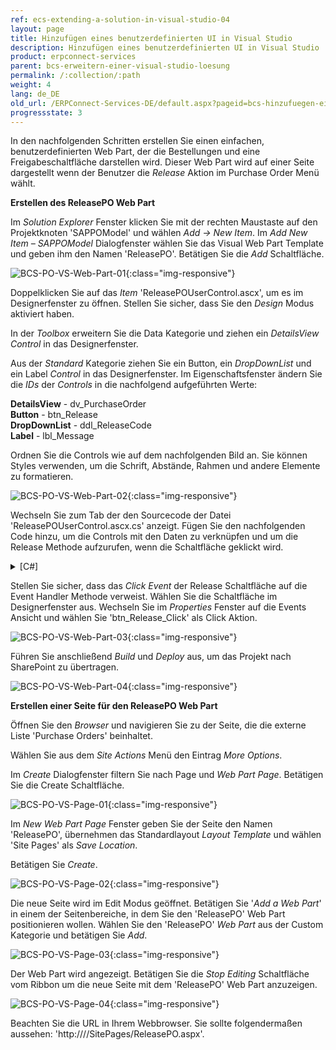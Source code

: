 ```yaml
---
ref: ecs-extending-a-solution-in-visual-studio-04
layout: page
title: Hinzufügen eines benutzerdefinierten UI in Visual Studio
description: Hinzufügen eines benutzerdefinierten UI in Visual Studio
product: erpconnect-services
parent: bcs-erweitern-einer-visual-studio-loesung
permalink: /:collection/:path
weight: 4
lang: de_DE
old_url: /ERPConnect-Services-DE/default.aspx?pageid=bcs-hinzufuegen-eines-benutzerdefinierten-ui-in-visual-studio
progressstate: 3
---
```


In den nachfolgenden Schritten erstellen Sie einen einfachen, benutzerdefinierten Web Part, der die Bestellungen und eine Freigabeschaltfläche darstellen wird. Dieser Web Part wird auf einer Seite dargestellt wenn der Benutzer die *Release* Aktion im Purchase Order Menü wählt.

**Erstellen des ReleasePO Web Part**

Im *Solution Explorer* Fenster klicken Sie mit der rechten Maustaste auf den Projektknoten 'SAPPOModel' und wählen *Add -> New Item*.
Im *Add New Item – SAPPOModel* Dialogfenster wählen Sie das Visual Web Part Template und geben ihm den Namen 'ReleasePO'. Betätigen Sie die *Add* Schaltfläche.

![BCS-PO-VS-Web-Part-01](/img/content/BCS-PO-VS-Web-Part-01.png){:class="img-responsive"}

Doppelklicken Sie auf das *Item* 'ReleasePOUserControl.ascx', um es im Designerfenster zu öffnen. Stellen Sie sicher, dass Sie den *Design* Modus aktiviert haben.

In der *Toolbox* erweitern Sie die Data Kategorie und ziehen ein *DetailsView Control* in das Designerfenster.

Aus der *Standard* Kategorie ziehen Sie ein Button, ein *DropDownList* und ein Label *Control* in das Designerfenster. Im Eigenschaftsfenster ändern Sie die *IDs* der *Controls* in die nachfolgend aufgeführten Werte:

**DetailsView** -	 dv_PurchaseOrder<br>
**Button** -	 btn_Release<br>
**DropDownList** -	 ddl_ReleaseCode<br>
**Label** -	 lbl_Message

Ordnen Sie die Controls wie auf dem nachfolgenden Bild an. Sie können Styles verwenden, um die Schrift, Abstände, Rahmen und andere Elemente zu formatieren. 

![BCS-PO-VS-Web-Part-02](/img/content/BCS-PO-VS-Web-Part-02.png){:class="img-responsive"}

Wechseln Sie zum Tab der den Sourcecode der Datei 'ReleasePOUserControl.ascx.cs' anzeigt. Fügen Sie den nachfolgenden Code hinzu, um die Controls mit den Daten zu verknüpfen und um die Release Methode aufzurufen, wenn die Schaltfläche geklickt wird.

<details>
<summary>[C#]</summary>
{% highlight csharp %}
using System;
using System.Web.UI;
using System.Web.UI.WebControls;
using System.Web.UI.WebControls.WebParts;
using System.Collections.Generic;
  
namespace SAPPOModel.ReleasePO
{
    public partial class ReleasePOUserControl : UserControl
    {
        List poList = new List(); 
        PurchaseOrders poItem;
        string poID = String.Empty;
        string relCode = String.Empty;
        
        protected void Page_Load(object sender, EventArgs e)
        {
            lbl_Message.Visible = false;
            if (ddl_ReleaseCode.Items.Count == 0)
            {
                ddl_ReleaseCode.Items.Add("Z1");
            }
            if (Request.QueryString.Count != 0)
            {
                poID = Request.QueryString[0];
                relCode = ddl_ReleaseCode.SelectedItem.Text;
                poItem = PurchaseOrdersService.ReadDataRecord(poID);
                poList.Add(poItem);
                dv_PurchaseOrder.AutoGenerateRows = true;
                dv_PurchaseOrder.DataSource = poList;
                dv_PurchaseOrder.DataBind();
           }
        }
          
        protected void btn_Release_Click(object sender, EventArgs e)
  {
   try
   {
    SAPPOModel.PurchaseOrdersService.Release(poID, relCode);
    lbl_Message.Visible = true;
    lbl_Message.Text = "Purchase order released successfully.";
   }
   catch(Exception ex)
   {
    lbl_Message.Visible = true;
    lbl_Message.Text = ex.ToString();
            }
        }
    }
}
{% endhighlight %}
</details>

Stellen Sie sicher, dass das *Click Event* der Release Schaltfläche auf die Event Handler Methode verweist. Wählen Sie die Schaltfläche im Designerfenster aus. Wechseln Sie im *Properties* Fenster auf die Events Ansicht und wählen Sie 'btn_Release_Click' als Click Aktion.

![BCS-PO-VS-Web-Part-03](/img/content/BCS-PO-VS-Web-Part-03.png){:class="img-responsive"}

Führen Sie anschließend *Build* und *Deploy* aus, um das Projekt nach SharePoint zu übertragen.

![BCS-PO-VS-Web-Part-04](/img/content/BCS-PO-VS-Web-Part-04.png){:class="img-responsive"}

**Erstellen einer Seite für den ReleasePO Web Part**


Öffnen Sie den *Browser* und navigieren Sie zu der Seite, die die externe Liste 'Purchase Orders' beinhaltet.

Wählen Sie aus dem *Site Actions* Menü den Eintrag *More Options*.

Im *Create* Dialogfenster filtern Sie nach Page und *Web Part Page*. Betätigen Sie die Create Schaltfläche.

![BCS-PO-VS-Page-01](/img/content/BCS-PO-VS-Page-01.png){:class="img-responsive"}

Im *New Web Part Page* Fenster geben Sie der Seite den Namen 'ReleasePO', übernehmen das Standardlayout *Layout Template* und wählen 'Site Pages' als *Save Location*.

Betätigen Sie *Create*.

![BCS-PO-VS-Page-02](/img/content/BCS-PO-VS-Page-02.png){:class="img-responsive"}

Die neue Seite wird im Edit Modus geöffnet. Betätigen Sie '*Add a Web Part*' in einem der Seitenbereiche, in dem Sie den 'ReleasePO' Web Part positionieren wollen. Wählen Sie den 'ReleasePO' *Web Part* aus der Custom Kategorie und betätigen Sie *Add*.


![BCS-PO-VS-Page-03](/img/content/BCS-PO-VS-Page-03.png){:class="img-responsive"}

Der Web Part wird angezeigt. Betätigen Sie die *Stop Editing* Schaltfläche vom Ribbon um die neue Seite mit dem 'ReleasePO' Web Part anzuzeigen.

![BCS-PO-VS-Page-04](/img/content/BCS-PO-VS-Page-04.png){:class="img-responsive"}

Beachten Sie die URL in Ihrem Webbrowser. Sie sollte folgendermaßen aussehen: 'http:////SitePages/ReleasePO.aspx'.

